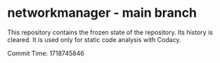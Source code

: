 # networkmanager - main branch

This repository contains the frozen state of the repository.
Its history is cleared. It is used only for static code
analysis with Codacy.

Commit Time: 1718745846